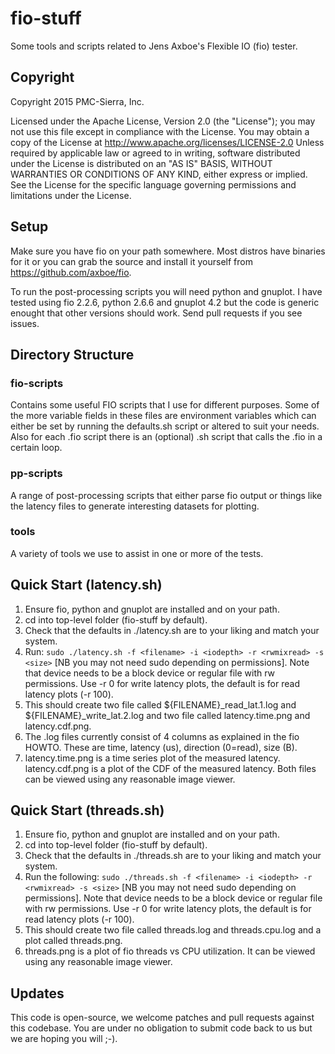 # fio-stuff

Some tools and scripts related to Jens Axboe's Flexible IO (fio)
tester.

## Copyright

Copyright 2015 PMC-Sierra, Inc.

Licensed under the Apache License, Version 2.0 (the "License"); you
may not use this file except in compliance with the License. You may
obtain a copy of the License at
http://www.apache.org/licenses/LICENSE-2.0 Unless required by
applicable law or agreed to in writing, software distributed under the
License is distributed on an "AS IS" BASIS, WITHOUT WARRANTIES OR
CONDITIONS OF ANY KIND, either express or implied. See the License for
the specific language governing permissions and limitations under the
License.

## Setup

Make sure you have fio on your path somewhere. Most distros have
binaries for it or you can grab the source and install it yourself
from https://github.com/axboe/fio.

To run the post-processing scripts you will need python and gnuplot. I
have tested using fio 2.2.6, python 2.6.6 and gnuplot 4.2 but the code
is generic enought that other versions should work. Send pull requests
if you see issues.

## Directory Structure

### fio-scripts

Contains some useful FIO scripts that I use for different
purposes. Some of the more variable fields in these files are
environment variables which can either be set by running the
defaults.sh script or altered to suit your needs. Also for each .fio
script there is an (optional) .sh script that calls the .fio in a
certain loop.

### pp-scripts

A range of post-processing scripts that either parse fio output or
things like the latency files to generate interesting datasets for
plotting.

### tools

A variety of tools we use to assist in one or more of the tests.

## Quick Start (latency.sh)

  1. Ensure fio, python and gnuplot are installed and on your path.
  1. cd into top-level folder (fio-stuff by default).
  1. Check that the defaults in ./latency.sh are to your liking and
     match your system. 
  1. Run:
     ```sudo ./latency.sh -f <filename> -i <iodepth> -r <rwmixread> -s <size>```
     [NB you may not need sudo depending on permissions]. Note that
     device needs to be a block device or regular file with rw
     permissions. Use -r 0 for write latency plots, the default is for
     read latency plots (-r 100).
  1. This should create two file called ${FILENAME}_read_lat.1.log and
     ${FILENAME}_write_lat.2.log and two file called latency.time.png and
     latency.cdf.png. 
  1. The .log files currently consist of 4 columns as explained in the
     fio HOWTO. These are time, latency (us), direction (0=read), size
     (B).
  1. latency.time.png is a time series plot of the measured
     latency. latency.cdf.png is a plot of the CDF of the measured
     latency. Both files can be viewed using any reasonable image
     viewer.

## Quick Start (threads.sh)

  1. Ensure fio, python and gnuplot are installed and on your path.
  1. cd into top-level folder (fio-stuff by default).
  1. Check that the defaults in ./threads.sh are to your liking and
     match your system.
  1. Run the following:
     ```sudo ./threads.sh -f <filename> -i <iodepth> -r <rwmixread> -s <size>```
     [NB you may not need sudo depending on permissions]. Note that
     device needs to be a block device or regular file with rw
     permissions. Use -r 0 for write latency plots, the default is for
     read latency plots (-r 100).
  1. This should create two file called threads.log and
     threads.cpu.log and a plot called threads.png.
  1. threads.png is a plot of fio threads vs CPU utilization. It can
     be viewed using any reasonable image viewer.

## Updates

This code is open-source, we welcome patches and pull requests against
this codebase. You are under no obligation to submit code back to us
but we are hoping you will ;-).
